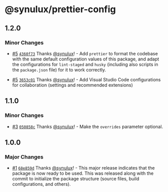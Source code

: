 # @synulux/prettier-config

## 1.2.0

### Minor Changes

- [#5](https://github.com/synulux/prettier-config/pull/5) [`4360f73`](https://github.com/synulux/prettier-config/commit/4360f73b069eba6a07d362bd9eddd29df5b53d15) Thanks [@synulux](https://github.com/synulux)! - Add `prettier` to format the codebase with the same default configuration values of this package, and adapt the configurations for `lint-staged` and `husky` (including also scripts in the `package.json` file) for it to work correctly.

- [#5](https://github.com/synulux/prettier-config/pull/5) [`3653c01`](https://github.com/synulux/prettier-config/commit/3653c011d23d5f1921b0e2d18f1b680dce6377ad) Thanks [@synulux](https://github.com/synulux)! - Add Visual Studio Code configurations for collaboration (settings and recommended extensions)

## 1.1.0

### Minor Changes

- [#3](https://github.com/synulux/prettier-config/pull/3) [`050858c`](https://github.com/synulux/prettier-config/commit/050858c322d02477e48319fe3d14453adfd8268f) Thanks [@synulux](https://github.com/synulux)! - Make the `overrides` parameter optional.

## 1.0.0

### Major Changes

- [#1](https://github.com/synulux/prettier-config/pull/1) [`68e859d`](https://github.com/synulux/prettier-config/commit/68e859db2e11e5a94efb4963ad9144d935784cad) Thanks [@synulux](https://github.com/synulux)! - This major release indicates that the package is now ready to be used. This was released along with the commit to initialize the package structure (source files, build configurations, and others).
